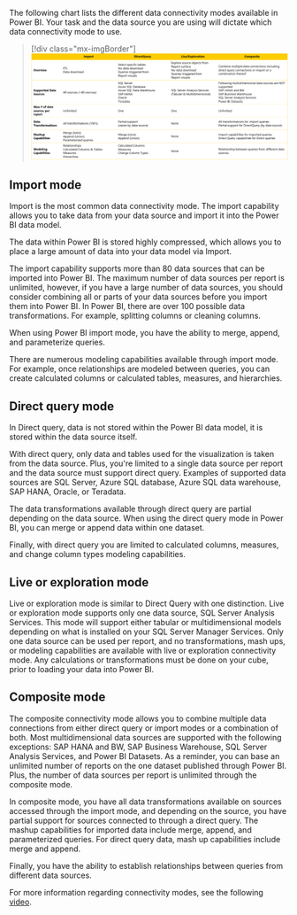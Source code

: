 The following chart lists the different data connectivity modes available in Power BI. Your task and the data source you are using will dictate which data connectivity mode to use.

> [!div class="mx-imgBorder"]
> [![Chart comparing the four data connectivity modes available in Power BI (Import, DirectQuery, Live/Exploration, and Composite).](../media/data-connectivity-modes.png)](../media/data-connectivity-modes.png#lightbox)

## Import mode

Import is the most common data connectivity mode. The import capability allows you to take data from your data source and import it into the Power BI data model.

The data within Power BI is stored highly compressed, which allows you to place a large amount of data into your data model via Import.

The import capability supports more than 80 data sources that can be imported into Power BI. The maximum number of data sources per report is unlimited, however, if you have a large number of data sources, you should consider combining all or parts of your data sources before you import them into Power BI. In Power BI, there are over 100 possible data transformations. For example, splitting columns or cleaning columns.

When using Power BI import mode, you have the ability to merge, append, and parameterize queries.

There are numerous modeling capabilities available through import mode. For example, once relationships are modeled between queries, you can create calculated columns or calculated tables, measures, and hierarchies.

## Direct query mode

In Direct query, data is not stored within the Power BI data model, it is stored within the data source itself.

With direct query, only data and tables used for the visualization is taken from the data source. Plus, you're limited to a single data source per report and the data source must support direct query. Examples of supported data sources are SQL Server, Azure SQL database, Azure SQL data warehouse, SAP HANA, Oracle, or Teradata.

The data transformations available through direct query are partial depending on the data source. When using the direct query mode in Power BI, you can merge or append data within one dataset.

Finally, with direct query you are limited to calculated columns, measures, and change column types modeling capabilities.

## Live or exploration mode

Live or exploration mode is similar to Direct Query with one distinction. Live or exploration mode supports only one data source, SQL Server Analysis Services. This mode will support either tabular or multidimensional models depending on what is installed on your SQL Server Manager Services. Only one data source can be used per report, and no transformations, mash ups, or modeling capabilities are available with live or exploration connectivity mode. Any calculations or transformations must be done on your cube, prior to loading your data into Power BI.

## Composite mode

The composite connectivity mode allows you to combine multiple data connections from either direct query or import modes or a combination of both. Most multidimensional data sources are supported with the following exceptions: SAP HANA and BW, SAP Business Warehouse, SQL Server Analysis Services, and Power BI Datasets. As a reminder, you can base an unlimited number of reports on the one dataset published through Power BI. Plus, the number of data sources per report is unlimited through the composite mode.

In composite mode, you have all data transformations available on sources accessed through the import mode, and depending on the source, you have partial support for sources connected to through a direct query. The mashup capabilities for imported data include merge, append, and parameterized queries. For direct query data, mash up capabilities include merge and append.

Finally, you have the ability to establish relationships between queries from different data sources.

For more information regarding connectivity modes, see the following [video](https://www.youtube.com/watch?v=HaSD6uRljDw&t=2240s/?azure-portal=true).